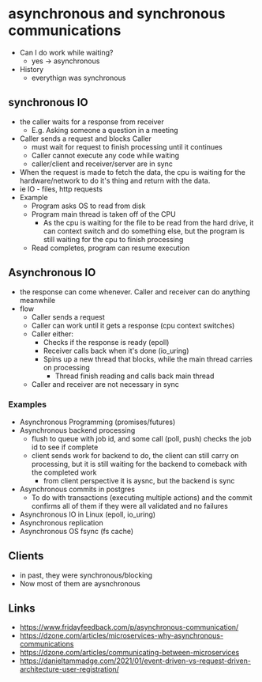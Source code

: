 # asynchronous and synchronous communications

- Can I do work while waiting?
  - yes -> asynchronous
- History
  - everythign was synchronous

## synchronous IO

- the caller waits for a response from receiver
  - E.g. Asking someone a question in a meeting
- Caller sends a request and blocks Caller
  - must wait for request to finish processing until it continues
  - Caller cannot execute any code while waiting
  - caller/client and receiver/server are in sync
- When the request is made to fetch the data, the cpu is waiting for the hardware/network to do it's thing and return with the data.
- ie IO - files, http requests
- Example
  - Program asks OS to read from disk
  - Program main thread is taken off of the CPU
     - As the cpu is waiting for the file to be read from the hard drive, it can context switch and do something else, but the program is still waiting for the cpu to finish processing
  - Read completes, program can resume execution

## Asynchronous IO
-  the response can come whenever. Caller and receiver can do anything meanwhile
- flow
  - Caller sends a request
  - Caller can work until it gets a response (cpu context switches)
  - Caller either:
    - Checks if the response is ready (epoll)
    - Receiver calls back when it's done (io_uring)
    - Spins up a new thread that blocks, while the main thread carries on processing
      - Thread finish reading and calls back main thread
  - Caller and receiver are not necessary in sync

### Examples

- Asynchronous Programming (promises/futures)
- Asynchronous backend processing
  - flush to queue with job id, and some call (poll, push) checks the job id to see if complete
  - client sends work for backend to do, the client can still carry on processing, but it is still waiting for the backend to comeback with the completed work
    - from client perspective it is aysnc, but the backend is sync
- Asynchronous commits in postgres
  - To do with transactions (executing multiple actions) and the commit confirms all of them if they were all validated and no failures
- Asynchronous IO in Linux (epoll, io_uring)
- Asynchronous replication
- Asynchronous OS fsync (fs cache)

## Clients

- in past, they were synchronous/blocking
- Now most of them are aysnchronous

## Links

- https://www.fridayfeedback.com/p/asynchronous-communication/
- https://dzone.com/articles/microservices-why-asynchronous-communications
- https://dzone.com/articles/communicating-between-microservices
- https://danieltammadge.com/2021/01/event-driven-vs-request-driven-architecture-user-registration/
